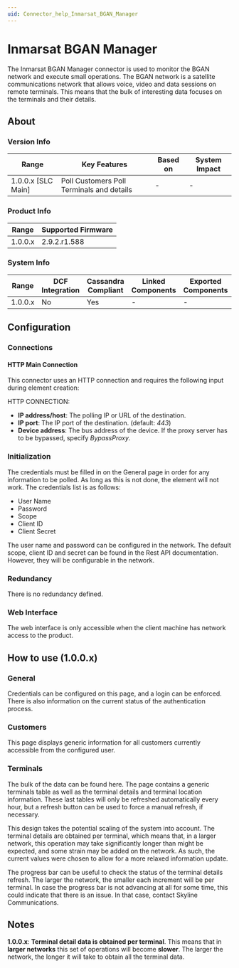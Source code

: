 ```yaml
---
uid: Connector_help_Inmarsat_BGAN_Manager
---
```


# Inmarsat BGAN Manager

The Inmarsat BGAN Manager connector is used to monitor the BGAN network and execute small operations. The BGAN network is a satellite communications network that allows voice, video and data sessions on remote terminals. This means that the bulk of interesting data focuses on the terminals and their details.

## About

### Version Info

| **Range**            | **Key Features**                          | **Based on** | **System Impact** |
|----------------------|-------------------------------------------|--------------|-------------------|
| 1.0.0.x \[SLC Main\] | Poll Customers Poll Terminals and details | \-           | \-                |

### Product Info

| **Range** | **Supported Firmware** |
|-----------|------------------------|
| 1.0.0.x   | 2.9.2.r1.588           |

### System Info

| **Range** | **DCF Integration** | **Cassandra Compliant** | **Linked Components** | **Exported Components** |
|-----------|---------------------|-------------------------|-----------------------|-------------------------|
| 1.0.0.x   | No                  | Yes                     | \-                    | \-                      |

## Configuration

### Connections

#### HTTP Main Connection

This connector uses an HTTP connection and requires the following input during element creation:

HTTP CONNECTION:

- **IP address/host**: The polling IP or URL of the destination.
- **IP port**: The IP port of the destination. (default: *443*)
- **Device address**: The bus address of the device. If the proxy server has to be bypassed, specify *BypassProxy*.

### Initialization

The credentials must be filled in on the General page in order for any information to be polled. As long as this is not done, the element will not work. The credentials list is as follows:

- User Name
- Password
- Scope
- Client ID
- Client Secret

The user name and password can be configured in the network. The default scope, client ID and secret can be found in the Rest API documentation. However, they will be configurable in the network.

### Redundancy

There is no redundancy defined.

### Web Interface

The web interface is only accessible when the client machine has network access to the product.

## How to use (1.0.0.x)

### General

Credentials can be configured on this page, and a login can be enforced. There is also information on the current status of the authentication process.

### Customers

This page displays generic information for all customers currently accessible from the configured user.

### Terminals

The bulk of the data can be found here. The page contains a generic terminals table as well as the terminal details and terminal location information. These last tables will only be refreshed automatically every hour, but a refresh button can be used to force a manual refresh, if necessary.

This design takes the potential scaling of the system into account. The terminal details are obtained per terminal, which means that, in a larger network, this operation may take significantly longer than might be expected, and some strain may be added on the network. As such, the current values were chosen to allow for a more relaxed information update.

The progress bar can be useful to check the status of the terminal details refresh. The larger the network, the smaller each increment will be per terminal. In case the progress bar is not advancing at all for some time, this could indicate that there is an issue. In that case, contact Skyline Communications.

## Notes

**1.0.0.x**: **Terminal detail data is obtained per terminal**. This means that in **larger networks** this set of operations will become **slower**. The larger the network, the longer it will take to obtain all the terminal data.
